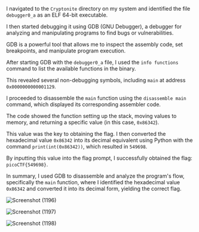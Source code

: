 I navigated to the `Cryptonite` directory on my system and identified the file `debugger0_a` as an ELF 64-bit executable.

I then started debugging it using GDB (GNU Debugger), a debugger for analyzing and manipulating programs to find bugs or vulnerabilities.

GDB is a powerful tool that allows me to inspect the assembly code, set breakpoints, and manipulate program execution.

After starting GDB with the `debugger0_a` file, I used the `info functions` command to list the available functions in the binary.

This revealed several non-debugging symbols, including `main` at address `0x0000000000001129`.

I proceeded to disassemble the `main` function using the `disassemble main` command, which displayed its corresponding assembler code.

The code showed the function setting up the stack, moving values to memory, and returning a specific value (in this case, `0x86342`).

This value was the key to obtaining the flag. I then converted the hexadecimal value `0x86342` into its decimal equivalent using Python with the command `print(int(0x86342))`, which resulted in `549698`.

By inputting this value into the flag prompt, I successfully obtained the flag: `picoCTF{549698}`.

In summary, I used GDB to disassemble and analyze the program's flow, specifically the `main` function, where I identified the hexadecimal value `0x86342` and converted it into its decimal form, yielding the correct flag.

![Screenshot (1196)](https://github.com/user-attachments/assets/54e0d3bb-7f82-4ad0-ad81-beb01a18f0cb)


![Screenshot (1197)](https://github.com/user-attachments/assets/8deed10b-faab-4ba0-8f7a-e88235a8db30)


![Screenshot (1198)](https://github.com/user-attachments/assets/086163ac-4621-4a51-b311-d4b5babe7e1f)

